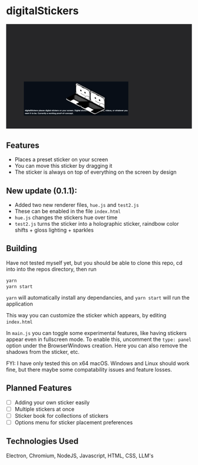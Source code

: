 # digitalStickers

<p align="center">
  <img src="images/stickers/digitalStickers.gif" alt="digitalStickers logo" />
</p>

Features
---
 - Places a preset sticker on your screen
 - You can move this sticker by dragging it
 - The sticker is always on top of everything on the screen by design

New update (0.1.1):
---
 - Added two new renderer files, ```hue.js``` and ```test2.js```
 - These can be enabled in the file ```index.html```
 - ```hue.js``` changes the stickers hue over time
 - ```test2.js``` turns the sticker into a holographic sticker, raindbow color shifts + gloss lighting + sparkles

Building
---
Have not tested myself yet, but you should be able to clone this repo, cd into into the repos directory, then run

```
yarn
yarn start
```

`yarn` will automatically install any dependancies, and `yarn start` will run the application

This way you can customize the sticker which appears, by editing `index.html`

In `main.js` you can toggle some experimental features, like having stickers appear even in fullscreen mode. To enable this, uncomment the `type: panel` option under the BrowserWindows creation. Here you can also remove the shadows from the sticker, etc.

FYI: I have only tested this on x64 macOS. Windows and Linux should work fine, but there maybe some compatability issues and feature losses.

Planned Features
---
 - [ ] Adding your own sticker easily
 - [ ] Multiple stickers at once
 - [ ] Sticker book for collections of stickers
 - [ ] Options menu for sticker placement preferences

Technologies Used
---
Electron, Chromium, NodeJS, Javascript, HTML, CSS, LLM's
